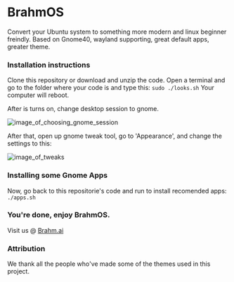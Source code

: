 # BrahmOS
Convert your Ubuntu system to something more modern and linux beginner freindly.
Based on Gnome40, wayland supporting, great default apps, greater theme.


### Installation instructions 

Clone this repository or download and unzip the code.
Open a terminal and go to the folder where your code is and type this: 
`sudo ./looks.sh`
Your computer will reboot.

After is turns on, change desktop session to gnome.

 
![image_of_choosing_gnome_session](http://brahm.ai/IMG_20210508_113100.jpg "Gnome session")

After that, open up gnome tweak tool, go to 'Appearance', and change the settings to this: 

![image_of_tweaks](http://brahm.ai/Screenshot%20from%202021-05-08%2011-52-02.png "Tweaks settings")

### Installing some Gnome Apps

Now, go back to this repositorie's code and run to install recomended apps:
`./apps.sh`


### You're done, enjoy BrahmOS.
Visit us @ [Brahm.ai](http://brahm.ai)

### Attribution
We thank all the people who've made some of the themes used in this project.
